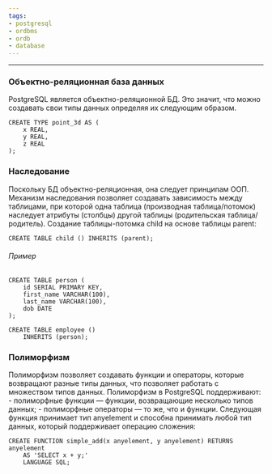```yaml
---
tags:
- postgresql
- ordbms
- ordb
- database
---
```

---

### Объектно-реляционная база данных
PostgreSQL является объектно-реляционной БД. Это значит, что можно создавать свои типы данных определяя их следующим образом.
```PostgreSQL
CREATE TYPE point_3d AS (
    x REAL,
    y REAL,
    z REAL
);
```
### Наследование
Поскольку БД объектно-реляционная, она следует принципам ООП. Механизм наследования позволяет создавать зависимость между таблицами, при которой одна таблица (производная таблица/потомок) наследует атрибуты (столбцы) другой таблицы (родительская таблица/родитель).
Создание таблицы-потомка child на основе таблицы parent:
```PostgreSQL
CREATE TABLE child () INHERITS (parent);
```
###### Пример
```PostgreSQL
CREATE TABLE person (
    id SERIAL PRIMARY KEY,
    first_name VARCHAR(100),
    last_name VARCHAR(100),
    dob DATE
);
```
```PostgreSQL
CREATE TABLE employee ()
    INHERITS (person);
```

### Полиморфизм
Полиморфизм позволяет создавать функции и операторы, которые возвращают разные типы данных, что позволяет работать с множеством типов данных.
Полиморфизм в PostgreSQL поддерживают:
	- полиморфные функции — функции, возвращающие несколько типов данных;
	- полиморфные операторы — то же, что и функции.
Следующая функция принимает тип anyelement и способна принимать любой тип данных, который поддерживает операцию сложения:
```PostgreSQL
CREATE FUNCTION simple_add(x anyelement, y anyelement) RETURNS anyelement
    AS 'SELECT x + y;'
    LANGUAGE SQL;
```
